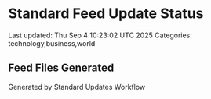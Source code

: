 # Standard Feed Update Status
Last updated: Thu Sep  4 10:23:02 UTC 2025
Categories: technology,business,world

## Feed Files Generated

Generated by Standard Updates Workflow
